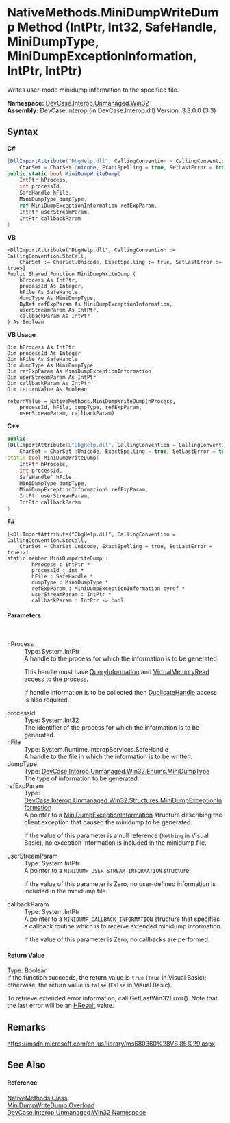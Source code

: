 # NativeMethods.MiniDumpWriteDump Method (IntPtr, Int32, SafeHandle, MiniDumpType, MiniDumpExceptionInformation, IntPtr, IntPtr)
 

Writes user-mode minidump information to the specified file.

**Namespace:**&nbsp;<a href="N_DevCase_Interop_Unmanaged_Win32">DevCase.Interop.Unmanaged.Win32</a><br />**Assembly:**&nbsp;DevCase.Interop (in DevCase.Interop.dll) Version: 3.3.0.0 (3.3)

## Syntax

**C#**<br />
``` C#
[DllImportAttribute("DbgHelp.dll", CallingConvention = CallingConvention.StdCall, 
	CharSet = CharSet.Unicode, ExactSpelling = true, SetLastError = true)]
public static bool MiniDumpWriteDump(
	IntPtr hProcess,
	int processId,
	SafeHandle hFile,
	MiniDumpType dumpType,
	ref MiniDumpExceptionInformation refExpParam,
	IntPtr userStreamParam,
	IntPtr callbackParam
)
```

**VB**<br />
``` VB
<DllImportAttribute("DbgHelp.dll", CallingConvention := CallingConvention.StdCall, 
	CharSet := CharSet.Unicode, ExactSpelling := true, SetLastError := true>]
Public Shared Function MiniDumpWriteDump ( 
	hProcess As IntPtr,
	processId As Integer,
	hFile As SafeHandle,
	dumpType As MiniDumpType,
	ByRef refExpParam As MiniDumpExceptionInformation,
	userStreamParam As IntPtr,
	callbackParam As IntPtr
) As Boolean
```

**VB Usage**<br />
``` VB Usage
Dim hProcess As IntPtr
Dim processId As Integer
Dim hFile As SafeHandle
Dim dumpType As MiniDumpType
Dim refExpParam As MiniDumpExceptionInformation
Dim userStreamParam As IntPtr
Dim callbackParam As IntPtr
Dim returnValue As Boolean

returnValue = NativeMethods.MiniDumpWriteDump(hProcess, 
	processId, hFile, dumpType, refExpParam, 
	userStreamParam, callbackParam)
```

**C++**<br />
``` C++
public:
[DllImportAttribute(L"DbgHelp.dll", CallingConvention = CallingConvention::StdCall, 
	CharSet = CharSet::Unicode, ExactSpelling = true, SetLastError = true)]
static bool MiniDumpWriteDump(
	IntPtr hProcess, 
	int processId, 
	SafeHandle^ hFile, 
	MiniDumpType dumpType, 
	MiniDumpExceptionInformation% refExpParam, 
	IntPtr userStreamParam, 
	IntPtr callbackParam
)
```

**F#**<br />
``` F#
[<DllImportAttribute("DbgHelp.dll", CallingConvention = CallingConvention.StdCall, 
	CharSet = CharSet.Unicode, ExactSpelling = true, SetLastError = true)>]
static member MiniDumpWriteDump : 
        hProcess : IntPtr * 
        processId : int * 
        hFile : SafeHandle * 
        dumpType : MiniDumpType * 
        refExpParam : MiniDumpExceptionInformation byref * 
        userStreamParam : IntPtr * 
        callbackParam : IntPtr -> bool 

```


#### Parameters
&nbsp;<dl><dt>hProcess</dt><dd>Type: System.IntPtr<br />A handle to the process for which the information is to be generated. 

 This handle must have <a href="T_DevCase_Interop_Unmanaged_Win32_Enums_ProcessAccessRights">QueryInformation</a> and <a href="T_DevCase_Interop_Unmanaged_Win32_Enums_ProcessAccessRights">VirtualMemoryRead</a> access to the process. 

 If handle information is to be collected then <a href="T_DevCase_Interop_Unmanaged_Win32_Enums_ProcessAccessRights">DuplicateHandle</a> access is also required.</dd><dt>processId</dt><dd>Type: System.Int32<br />The identifier of the process for which the information is to be generated.</dd><dt>hFile</dt><dd>Type: System.Runtime.InteropServices.SafeHandle<br />A handle to the file in which the information is to be written.</dd><dt>dumpType</dt><dd>Type: <a href="T_DevCase_Interop_Unmanaged_Win32_Enums_MiniDumpType">DevCase.Interop.Unmanaged.Win32.Enums.MiniDumpType</a><br />The type of information to be generated.</dd><dt>refExpParam</dt><dd>Type: <a href="T_DevCase_Interop_Unmanaged_Win32_Structures_MiniDumpExceptionInformation">DevCase.Interop.Unmanaged.Win32.Structures.MiniDumpExceptionInformation</a><br />A pointer to a <a href="T_DevCase_Interop_Unmanaged_Win32_Structures_MiniDumpExceptionInformation">MiniDumpExceptionInformation</a> structure describing the client exception that caused the minidump to be generated. 

 If the value of this parameter is a null reference (`Nothing` in Visual Basic), no exception information is included in the minidump file.</dd><dt>userStreamParam</dt><dd>Type: System.IntPtr<br />A pointer to a `MINIDUMP_USER_STREAM_INFORMATION` structure. 

 If the value of this parameter is Zero, no user-defined information is included in the minidump file.</dd><dt>callbackParam</dt><dd>Type: System.IntPtr<br />A pointer to a `MINIDUMP_CALLBACK_INFORMATION` structure that specifies a callback routine which is to receive extended minidump information. 

 If the value of this parameter is Zero, no callbacks are performed.</dd></dl>

#### Return Value
Type: Boolean<br />If the function succeeds, the return value is `true` (`True` in Visual Basic); otherwise, the return value is `false` (`False` in Visual Basic). 

 To retrieve extended error information, call GetLastWin32Error(). Note that the last error will be an <a href="T_DevCase_Interop_Unmanaged_Win32_Enums_HResult">HResult</a> value.

## Remarks
<a href="https://msdn.microsoft.com/en-us/library/ms680360%28VS.85%29.aspx" target="_blank">https://msdn.microsoft.com/en-us/library/ms680360%28VS.85%29.aspx</a>

## See Also


#### Reference
<a href="T_DevCase_Interop_Unmanaged_Win32_NativeMethods">NativeMethods Class</a><br /><a href="Overload_DevCase_Interop_Unmanaged_Win32_NativeMethods_MiniDumpWriteDump">MiniDumpWriteDump Overload</a><br /><a href="N_DevCase_Interop_Unmanaged_Win32">DevCase.Interop.Unmanaged.Win32 Namespace</a><br />